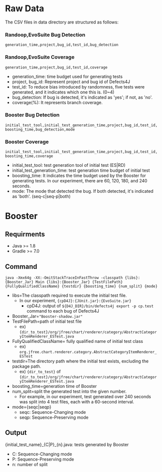 # Raw Data

The CSV files in data directory are structured as follows:

### Randoop,EvoSuite Bug Detection

`generation_time,project,bug_id,test_id,bug_detection`

### Randoop,EvoSuite Coverage

`generation_time,project,bug_id,test_id,coverage`

- generation_time: time budget used for generating tests
- project, bug_id: Represent project and bug id of Defects4J
- test_id: To reduce bias introduced by randomness, five tests were generated, and it indicates which one this is. (0~4)
- bug_detection: If bug is detected, it's indicated as 'yes'; if not, as 'no'.
- coverage(%): It represents branch coverage.

### Booster Bug Detection

`initial_test_tool,initial_test_generation_time,project,bug_id,test_id,boosting_time,bug_detection,mode`

### Booster Coverage

`initial_test_tool,initial_test_generation_time,project,bug_id,test_id,boosting_time,coverage`

- initial_test_tool: test generation tool of initial test (ES|RD)
- initial_test_generation_time: test generation time budget of initial test
- boosting_time: It indicates the time budget used by the Booster for generating tests. In our experiment, there are 60, 120, 180, and 240 seconds.
- mode: The mode that detected the bug. If both detected, it's indicated as 'both'. (seq-c|seq-p|both)

# Booster

## Requirments

- Java >= 1.8
- Gradle >= 7.0

## Command

```
java -Xmx64g -XX:-OmitStackTraceInFastThrow -classpath {libs}:{Booster_Jar} Main {libs}:{Booster_Jar} {TestFilePath} {FullyQualifiedClassName} {testdir} {boosting_time} {num_split} {mode}
```

* libs=The classpath required to execute the initial test file.
    * In our experiment, `{cpD4J}:{JUnit.jar}:{EvoSuite.jar}`
        * cpD4J: output of `${D4J_DIR}/bin/defects4j export -p cp.test` command to each bug of Defects4J
* Booster_Jar=`"Booster-shadow.jar"`
* TestFilePath=path of initial test file
    * ex) `{dir_to_test}/org/jfree/chart/renderer/category/AbstractCategoryItemRenderer_ESTest.java`
* FullyQualifiedClassName= fully qualified name of initial test class
    * ex) `org.jfree.chart.renderer.category.AbstractCategoryItemRenderer_ESTest`
* testdir=The directory path where the initial test exists, excluding the package path.
    * ex) `{dir_to_test}` of `{dir_to_test}/org/jfree/chart/renderer/category/AbstractCategoryItemRenderer_ESTest.java`
* boosting_time=generation time of Booster
* num_split=split the generated test into the given number.
    * For example, in our experiment, test generated over 240 seconds was split into 4 test files, each with a 60-second interval.
* mode={seqc|seqp}
    * seqc: Sequence-Changing mode
    * seqp: Sequence-Preserving mode

## Output

{initial_test_name}\_{C|P}\_{n}.java: tests generated by Booster

* C: Sequence-Changing mode
* P: Sequence-Preserving mode
* n: number of split
